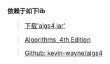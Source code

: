 **依赖于如下lib**
> [下载'algs4.jar'](https://algs4.cs.princeton.edu/code/ "algs4.jar")

> [Algorithms, 4th Edition](https://algs4.cs.princeton.edu "Algorithms, 4th Edition")

> [Github: kevin-wayne/algs4](https://github.com/kevin-wayne/algs4 "Algorithms, 4th edition textbook code and libraries")